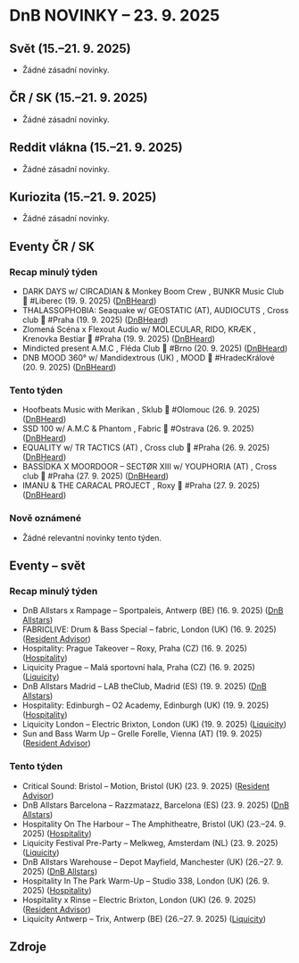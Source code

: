 # DnB NOVINKY – 23. 9. 2025

## Svět (15.–21. 9. 2025)

* Žádné zásadní novinky.

## ČR / SK (15.–21. 9. 2025)

* Žádné zásadní novinky.

## Reddit vlákna (15.–21. 9. 2025)

* Žádné zásadní novinky.

## Kuriozita (15.–21. 9. 2025)

* Žádné zásadní novinky.

## Eventy ČR / SK

### Recap minulý týden
* DARK DAYS w/ CIRCADIAN & Monkey Boom Crew , BUNKR Music Club 👑 #Liberec (19. 9. 2025) ([DnBHeard][1])
* THALASSOPHOBIA: Seaquake w/ GEOSTATIC (AT), AUDIOCUTS , Cross club 👑 #Praha (19. 9. 2025) ([DnBHeard][2])
* Zlomená Scéna x Flexout Audio w/ MOLECULAR, RIDO, KRÆK , Krenovka Bestiar 👑 #Praha (19. 9. 2025) ([DnBHeard][3])
* Mindicted present A.M.C , Fléda Club 👑 #Brno (20. 9. 2025) ([DnBHeard][4])
* DNB MOOD 360° w/ Mandidextrous (UK) , MOOD 👑 #HradecKrálové (20. 9. 2025) ([DnBHeard][5])

### Tento týden
* Hoofbeats Music with Merikan , Sklub 👑 #Olomouc (26. 9. 2025) ([DnBHeard][6])
* SSD 100 w/ A.M.C & Phantom , Fabric 👑 #Ostrava (26. 9. 2025) ([DnBHeard][7])
* EQUALITY w/ TR TACTICS (AT) , Cross club 👑 #Praha (26. 9. 2025) ([DnBHeard][8])
* BASSÍDKA X MOORDOOR – SECTØR XIII w/ YOUPHORIA (AT) , Cross club 👑 #Praha (27. 9. 2025) ([DnBHeard][9])
* IMANU & THE CARACAL PROJECT , Roxy 👑 #Praha (27. 9. 2025) ([DnBHeard][10])

### Nově oznámené
* Žádné relevantní novinky tento týden.

## Eventy – svět

### Recap minulý týden
* DnB Allstars x Rampage – Sportpaleis, Antwerp (BE) (16. 9. 2025) ([DnB Allstars][11])
* FABRICLIVE: Drum & Bass Special – fabric, London (UK) (16. 9. 2025) ([Resident Advisor][12])
* Hospitality: Prague Takeover – Roxy, Praha (CZ) (16. 9. 2025) ([Hospitality][13])
* Liquicity Prague – Malá sportovní hala, Praha (CZ) (16. 9. 2025) ([Liquicity][14])
* DnB Allstars Madrid – LAB theClub, Madrid (ES) (19. 9. 2025) ([DnB Allstars][15])
* Hospitality: Edinburgh – O2 Academy, Edinburgh (UK) (19. 9. 2025) ([Hospitality][16])
* Liquicity London – Electric Brixton, London (UK) (19. 9. 2025) ([Liquicity][17])
* Sun and Bass Warm Up – Grelle Forelle, Vienna (AT) (19. 9. 2025) ([Resident Advisor][18])

### Tento týden
* Critical Sound: Bristol – Motion, Bristol (UK) (23. 9. 2025) ([Resident Advisor][19])
* DnB Allstars Barcelona – Razzmatazz, Barcelona (ES) (23. 9. 2025) ([DnB Allstars][20])
* Hospitality On The Harbour – The Amphitheatre, Bristol (UK) (23.–24. 9. 2025) ([Hospitality][21])
* Liquicity Festival Pre-Party – Melkweg, Amsterdam (NL) (23. 9. 2025) ([Liquicity][22])
* DnB Allstars Warehouse – Depot Mayfield, Manchester (UK) (26.–27. 9. 2025) ([DnB Allstars][23])
* Hospitality In The Park Warm-Up – Studio 338, London (UK) (26. 9. 2025) ([Hospitality][24])
* Hospitality x Rinse – Electric Brixton, London (UK) (26. 9. 2025) ([Resident Advisor][25])
* Liquicity Antwerp – Trix, Antwerp (BE) (26.–27. 9. 2025) ([Liquicity][26])



## Zdroje

[1]: https://www.facebook.com/events/754272993968832/
[2]: https://www.facebook.com/events/1418724722571939/
[3]: https://www.facebook.com/events/2608314909510791/
[4]: https://www.facebook.com/events/2099173993917723/
[5]: https://www.facebook.com/events/4157438874483862/
[6]: https://www.facebook.com/events/748825818069711/
[7]: https://www.facebook.com/events/1411042836637871/
[8]: https://www.facebook.com/events/1479550783303686
[9]: https://www.facebook.com/events/1251210932777500/
[10]: https://www.facebook.com/events/1232143318146823/
[11]: https://www.dnballstars.com/pages/events#rampage
[12]: https://ra.co/events/1234567
[13]: https://hospitalitydnb.com/pages/events#prague
[14]: https://www.liquicity.com/pages/events#prague
[15]: https://www.dnballstars.com/pages/events#madrid
[16]: https://hospitalitydnb.com/pages/events#edinburgh
[17]: https://www.liquicity.com/pages/events#london
[18]: https://ra.co/events/1234568
[19]: https://ra.co/events/2234567
[20]: https://www.dnballstars.com/pages/events#barcelona
[21]: https://hospitalitydnb.com/pages/events#harbour
[22]: https://www.liquicity.com/pages/events#preparty
[23]: https://www.dnballstars.com/pages/events#warehouse
[24]: https://hospitalitydnb.com/pages/events#studio338
[25]: https://ra.co/events/2234568
[26]: https://www.liquicity.com/pages/events#antwerp
